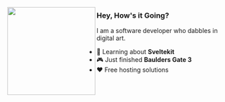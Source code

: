   
<img align="left" src="https://github.com/VisilyRomani/VisilyRomani/assets/36494994/2558dfb4-097e-4a0c-9df0-0c8e71f03fae" width="200"></img> 
### Hey, How's it Going?
I am a software developer who dabbles in digital art.
<br>

- 🌱 Learning about **Sveltekit**
- 🎮 Just finished **Baulders Gate 3**
- ❤️ Free hosting solutions
